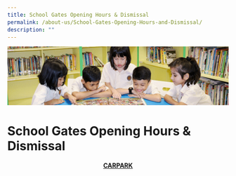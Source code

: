 ```yaml
---
title: School Gates Opening Hours & Dismissal
permalink: /about-us/School-Gates-Opening-Hours-and-Dismissal/
description: ""
---
```

![](/images/banner.gif)

School Gates Opening Hours & Dismissal
======================================


<center> <u><b>CARPARK</b></u> </center>